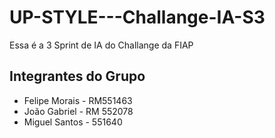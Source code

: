 # UP-STYLE---Challange-IA-S3
Essa é a 3 Sprint de IA do Challange da FIAP

## Integrantes do Grupo
- Felipe Morais - RM551463
- João Gabriel - RM 552078
- Miguel Santos - 551640
